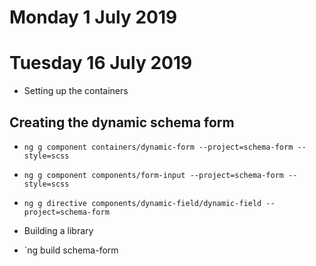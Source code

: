 # Monday 1 July 2019

# Tuesday 16 July 2019

- Setting up the containers

## Creating the dynamic schema form

- `ng g component containers/dynamic-form --project=schema-form --style=scss`

* `ng g component components/form-input --project=schema-form --style=scss`
* `ng g directive components/dynamic-field/dynamic-field --project=schema-form`

* Building a library
* `ng build schema-form
